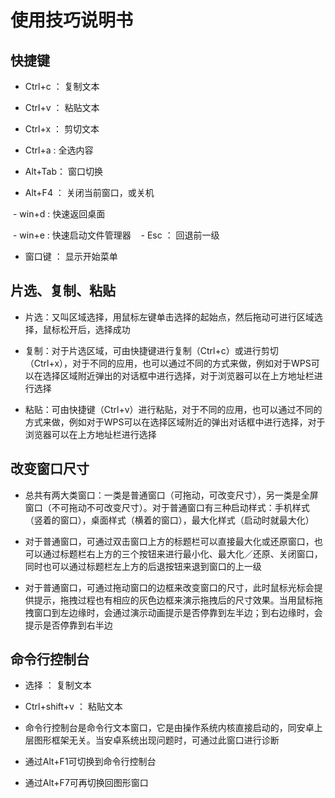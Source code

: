 # 使用技巧说明书

## 快捷键

  - Ctrl+c ： 复制文本
  
  - Ctrl+v ： 粘贴文本
  
  - Ctrl+x ： 剪切文本
  
  - Ctrl+a : 全选内容
  
  - Alt+Tab： 窗口切换
  
  - Alt+F4 ： 关闭当前窗口，或关机
  
  - win+d  : 快速返回桌面
  
  - win+e  : 快速启动文件管理器
  
  - Esc    ： 回退前一级
  
  - 窗口键  ： 显示开始菜单

## 片选、复制、粘贴

  - 片选：又叫区域选择，用鼠标左键单击选择的起始点，然后拖动可进行区域选择，鼠标松开后，选择成功
  
  - 复制：对于片选区域，可由快捷键进行复制（Ctrl+c）或进行剪切（Ctrl+x），对于不同的应用，也可以通过不同的方式来做，例如对于WPS可以在选择区域附近弹出的对话框中进行选择，对于浏览器可以在上方地址栏进行选择
  
  - 粘贴：可由快捷键（Ctrl+v）进行粘贴，对于不同的应用，也可以通过不同的方式来做，例如对于WPS可以在选择区域附近的弹出对话框中进行选择，对于浏览器可以在上方地址栏进行选择

## 改变窗口尺寸

  - 总共有两大类窗口：一类是普通窗口（可拖动，可改变尺寸），另一类是全屏窗口（不可拖动不可改变尺寸）。对于普通窗口有三种启动样式：手机样式（竖着的窗口），桌面样式（横着的窗口），最大化样式（启动时就最大化）
  
  - 对于普通窗口，可通过双击窗口上方的标题栏可以直接最大化或还原窗口，也可以通过标题栏右上方的三个按钮来进行最小化、最大化／还原、关闭窗口，同时也可以通过标题栏左上方的后退按钮来退到窗口的上一级
  
  - 对于普通窗口，可通过拖动窗口的边框来改变窗口的尺寸，此时鼠标光标会提供提示，拖拽过程也有相应的灰色边框来演示拖拽后的尺寸效果。当用鼠标拖拽窗口到左边缘时，会通过演示动画提示是否停靠到左半边；到右边缘时，会提示是否停靠到右半边

## 命令行控制台  
  - 选择 ： 复制文本
  
  - Ctrl+shift+v ： 粘贴文本
  
  - 命令行控制台是命令行文本窗口，它是由操作系统内核直接启动的，同安卓上层图形框架无关。当安卓系统出现问题时，可通过此窗口进行诊断
  
  - 通过Alt+F1可切换到命令行控制台
  
  - 通过Alt+F7可再切换回图形窗口
  
